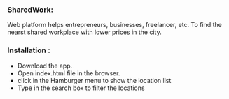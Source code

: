 ### SharedWork:
Web platform helps entrepreneurs, businesses, freelancer, etc.  To find the nearst shared workplace with lower prices in the city.

### Installation :
* Download the app.
* Open index.html file in the browser.
* click in the Hamburger menu to show the location list 
* Type in the search box to filter the locations